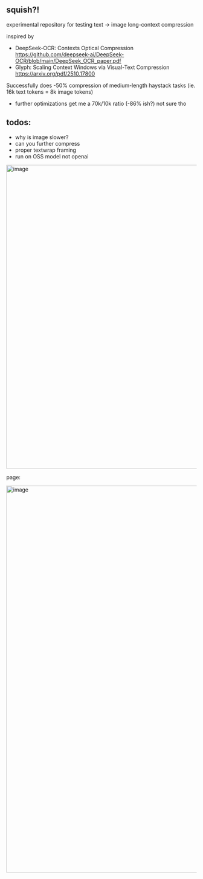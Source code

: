 ## squish?! 

experimental repository for testing text -> image long-context compression

inspired by 
- DeepSeek-OCR: Contexts Optical Compression https://github.com/deepseek-ai/DeepSeek-OCR/blob/main/DeepSeek_OCR_paper.pdf
- Glyph: Scaling Context Windows via Visual-Text Compression https://arxiv.org/pdf/2510.17800 

Successfully does -50% compression of medium-length haystack tasks (ie. 16k text tokens = 8k image tokens)
  - further optimizations get me a 70k/10k ratio (-86% ish?) not sure tho

## todos:
- why is image slower?
- can you further compress
- proper textwrap framing
- run on OSS model not openai

<img width="860" height="804" alt="image" src="https://github.com/user-attachments/assets/3c0b551f-cfe5-49eb-a0cc-b6372aef0089" />

page:

<img width="1024" height="1024" alt="image" src="https://github.com/user-attachments/assets/cbc06e6d-dd23-499b-9a2a-9e376cefb005" />
